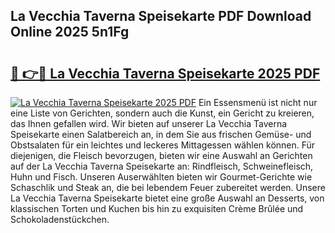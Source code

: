 ## La Vecchia Taverna Speisekarte PDF Download Online 2025 5n1Fg

# <h2><a href="http://gc5ken.nevu.top/?p=La+Vecchia+Taverna+Speisekarte">🔗 👉🔴 La Vecchia Taverna Speisekarte 2025 PDF</a></h2>

[![La Vecchia Taverna Speisekarte 2025 PDF](https://i.imgur.com/dBaPXMq.png)](http://gc5ken.nevu.top/?p=La+Vecchia+Taverna+Speisekarte)
Ein Essensmenü ist nicht nur eine Liste von Gerichten, sondern auch die Kunst, ein Gericht zu kreieren, das Ihnen gefallen wird. Wir bieten auf unserer La Vecchia Taverna Speisekarte einen Salatbereich an, in dem Sie aus frischen Gemüse- und Obstsalaten für ein leichtes und leckeres Mittagessen wählen können. Für diejenigen, die Fleisch bevorzugen, bieten wir eine Auswahl an Gerichten auf der La Vecchia Taverna Speisekarte an: Rindfleisch, Schweinefleisch, Huhn und Fisch. Unseren Auserwählten bieten wir Gourmet-Gerichte wie Schaschlik und Steak an, die bei lebendem Feuer zubereitet werden. Unsere La Vecchia Taverna Speisekarte bietet eine große Auswahl an Desserts, von klassischen Torten und Kuchen bis hin zu exquisiten Crème Brûlée und Schokoladenstückchen.
